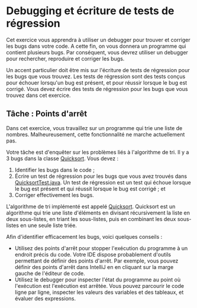# Debugging et écriture de tests de régression

Cet exercice vous apprendra à utiliser un debugger pour trouver et corriger les bugs dans votre code. A cette fin,
on vous donnera un programme qui contient plusieurs bugs. Par conséquent, vous devrez utiliser un debugger
pour rechercher, reproduire et corriger les bugs.

Un accent particulier doit être mis sur l'écriture de tests de régression pour les bugs que vous trouvez. Les tests de régression
sont des tests conçus pour échouer lorsqu'un bug est présent, et pour réussir lorsque le bug est corrigé.
Vous devez écrire des tests de régression pour les bugs que vous trouvez dans cet exercice.

## Tâche : Points d'arrêt

Dans cet exercice, vous travaillez sur un programme qui trie une liste de nombres. Malheureusement, cette
fonctionnalité ne marche actuellement pas.

Votre tâche est d'enquêter sur les problèmes liés à l'algorithme de tri. Il y a 3 bugs dans
la classe [Quicksort](src/main/java/ch/epfl/sweng/Quicksort.java). Vous devez :

1. Identifier les bugs dans le code ;
2. Écrire un test de régression pour les bugs que vous avez trouvés
   dans [QuicksortTest.java](src/test/java/ch/epfl/sweng/QuicksortTest.java). Un test de régression est un
   test qui échoue lorsque le bug est présent et qui réussit lorsque le bug est corrigé ; et
3. Corriger effectivement les bugs.

L'algorithme de tri implémenté est appelé [Quicksort](https://en.wikipedia.org/wiki/Quicksort).
Quicksort est un algorithme qui trie une liste d'éléments en divisant
récursivement la liste en deux sous-listes, en triant les sous-listes, puis en combinant les deux sous-listes en une seule liste triée.

Afin d'identifier efficacement les bugs, voici quelques conseils :

- Utilisez des points d'arrêt pour stopper l'exécution du programme à un endroit précis du code. Votre IDE
  dispose probablement d'outils permettant de définir des points d'arrêt. Par exemple, vous pouvez définir des points d'arrêt dans IntelliJ en
  en cliquant sur la marge gauche de l'éditeur de code.
- Utilisez le debugger pour inspecter l'état du programme au point où l'exécution est
  l'exécution est arrêtée. Vous pouvez parcourir le code ligne par ligne, inspecter les valeurs des variables et des tableaux,
  et évaluer des expressions.
